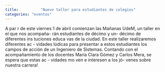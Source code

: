 ```yaml
---
title:  		"Nuevo taller para estudiantes de colegios"
categories: "eventos"
---
```


A par r de este viernes 1 de abril comienzan las Mañanas UdeM,
un taller en el que nos acompaña- rán estudiantes de décimo y un- décimo de diferentes ins tuciones educa vas de la ciudad. En este taller realizaremos diferentes ac - vidades lúdicas para presentar a estos estudiantes los campos de acción de un Ingeniero de Sistemas. Contando con el acompañamiento de los docentes María Clara Gómez y Carlos Mera, se espera que estas ac - vidades mo ven e interesen a los jó- venes sobre nuestra carrera!
